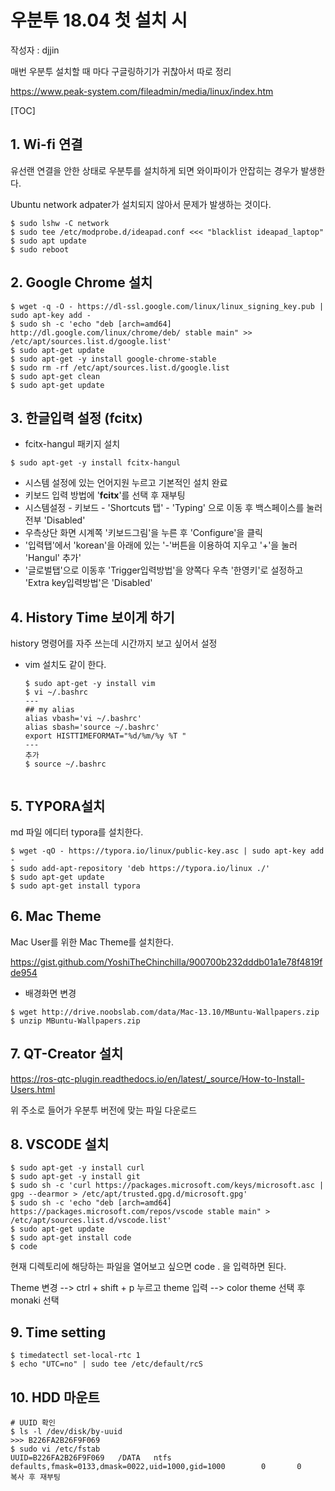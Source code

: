 

# 우분투 18.04 첫 설치 시

작성자 : djjin

매번 우분투 설치할 때 마다 구글링하기가 귀찮아서 따로 정리

https://www.peak-system.com/fileadmin/media/linux/index.htm

[TOC]

## 1. Wi-fi 연결

유선랜 연결을 안한 상태로 우분투를 설치하게 되면 와이파이가 안잡히는 경우가 발생한다.

Ubuntu network adpater가 설치되지 않아서 문제가 발생하는 것이다.

~~~
$ sudo lshw -C network
$ sudo tee /etc/modprobe.d/ideapad.conf <<< "blacklist ideapad_laptop"
$ sudo apt update
$ sudo reboot
~~~


## 2. Google Chrome 설치

~~~
$ wget -q -O - https://dl-ssl.google.com/linux/linux_signing_key.pub | sudo apt-key add -
$ sudo sh -c 'echo "deb [arch=amd64] http://dl.google.com/linux/chrome/deb/ stable main" >> /etc/apt/sources.list.d/google.list'
$ sudo apt-get update
$ sudo apt-get -y install google-chrome-stable
$ sudo rm -rf /etc/apt/sources.list.d/google.list
$ sudo apt-get clean
$ sudo apt-get update
~~~

## 3. 한글입력 설정 (fcitx)

- fcitx-hangul 패키지 설치

~~~
$ sudo apt-get -y install fcitx-hangul
~~~

- 시스템 설정에 있는 언어지원 누르고 기본적인 설치 완료
- 키보드 입력 방법에 '**fcitx**'를 선택 후 재부팅
- 시스템설정 - 키보드 - 'Shortcuts 탭' - 'Typing' 으로 이동 후 백스페이스를 눌러 전부 'Disabled'
- 우측상단 화면 시계쪽 '키보드그림'을 누른 후 'Configure'을 클릭
- '입력탭'에서 'korean'을 아래에 있는 '-'버튼을 이용하여 지우고 '+'을 눌러 'Hangul' 추가'
- '글로벌탭'으로 이동후 'Trigger입력방법'을 양쪽다 우측 '한영키'로 설정하고 'Extra key입력방법'은 'Disabled' 

## 4. History Time 보이게 하기

history 명령어를 자주 쓰는데 시간까지 보고 싶어서 설정

- vim 설치도 같이 한다.

  ~~~
  $ sudo apt-get -y install vim
  $ vi ~/.bashrc
  ---
  ## my alias
  alias vbash='vi ~/.bashrc'
  alias sbash='source ~/.bashrc'
  export HISTTIMEFORMAT="%d/%m/%y %T "
  ---
  추가
  $ source ~/.bashrc
    
  ~~~
## 5. TYPORA설치

md 파일 에디터 typora를 설치한다.

  ~~~
$ wget -qO - https://typora.io/linux/public-key.asc | sudo apt-key add -
$ sudo add-apt-repository 'deb https://typora.io/linux ./'
$ sudo apt-get update
$ sudo apt-get install typora
  ~~~

## 6. Mac Theme

Mac User를 위한 Mac Theme를 설치한다.

https://gist.github.com/YoshiTheChinchilla/900700b232dddb01a1e78f4819fde954

- 배경화면 변경

~~~
$ wget http://drive.noobslab.com/data/Mac-13.10/MBuntu-Wallpapers.zip
$ unzip MBuntu-Wallpapers.zip
~~~

## 7. QT-Creator 설치

https://ros-qtc-plugin.readthedocs.io/en/latest/_source/How-to-Install-Users.html

위 주소로 들어가 우분투 버전에 맞는 파일 다운로드

##  8. VSCODE 설치

~~~
$ sudo apt-get -y install curl
$ sudo apt-get -y install git
$ sudo sh -c 'curl https://packages.microsoft.com/keys/microsoft.asc | gpg --dearmor > /etc/apt/trusted.gpg.d/microsoft.gpg'
$ sudo sh -c 'echo "deb [arch=amd64] https://packages.microsoft.com/repos/vscode stable main" > /etc/apt/sources.list.d/vscode.list'
$ sudo apt-get update
$ sudo apt-get install code
$ code
~~~

현재 디렉토리에 해당하는 파일을 열어보고 싶으면 code . 을 입력하면 된다.

Theme 변경 --> ctrl + shift + p 누르고 theme 입력 --> color theme 선택 후 monaki 선택

## 9. Time setting

~~~
$ timedatectl set-local-rtc 1
$ echo "UTC=no" | sudo tee /etc/default/rcS
~~~

## 10. HDD 마운트 

~~~
# UUID 확인
$ ls -l /dev/disk/by-uuid
>>> B226FA2B26F9F069
$ sudo vi /etc/fstab
UUID=B226FA2B26F9F069   /DATA   ntfs    defaults,fmask=0133,dmask=0022,uid=1000,gid=1000        0       0
복사 후 재부팅
~~~

